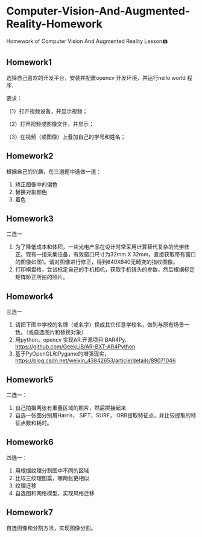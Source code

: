 # Computer-Vision-And-Augmented-Reality-Homework
Homework of Computer Vision And Augmented Reality Lesson🖨



## Homework1

选择自己喜欢的开发平台，安装并配置opencv 开发环境，并运行hello world 程序.

要求：

（1）打开视频设备，并显示视频；

（2）打开视频或图像文件，并显示；

（3）在视频（或图像）上叠加自己的学号和姓名；



## Homework2

根据自己的兴趣，在三道题中选做一道：

1. 矫正图像中的偏色
2. 替换对象颜色
3. 着色



## Homework3

二选一

1. 为了降低成本和体积，一些光电产品在设计时常采用计算替代复杂的光学修正。现有一指采集设备，有效窗口尺寸为32mm X 32mm，直接获取带有窗口的图像如图1。请对图像进行修正，得到640X640无畸变的指纹图像。
2. 打印棋盘格，尝试标定自己的手机相机，获取手机镜头的参数，然后根据标定矩阵矫正所拍的照片。



## Homework4

三选一

1. 请把下图中学校的名牌（或名字）换成其它任意学校名，做到与原有场景一致。（或自选图片和替换对象）
2. 用python，opencv 实现AR.开源项目 BAR4Py. https://github.com/GeekLiB/AR-BXT-AR4Python
3. 基于PyOpenGL和Pygame的增强现实，https://blog.csdn.net/weixin_43842653/article/details/89071046



## Homework5

二选一：

1. 自己拍摄两张有重叠区域的照片，然后拼接起来
2. 自选一张图分别用Harris， SIFT，SURF， ORB提取特征点，并比较提取的特征点数和耗时。



## Homework6

四选一：

1. 用根据纹理分割图中不同的区域
2. 比较三纹理图篇，哪两张更相似
3. 纹理迁移
4. 自选图和网络模型，实现风格迁移



## Homework7

自选图像和分割方法，实现图像分割。





